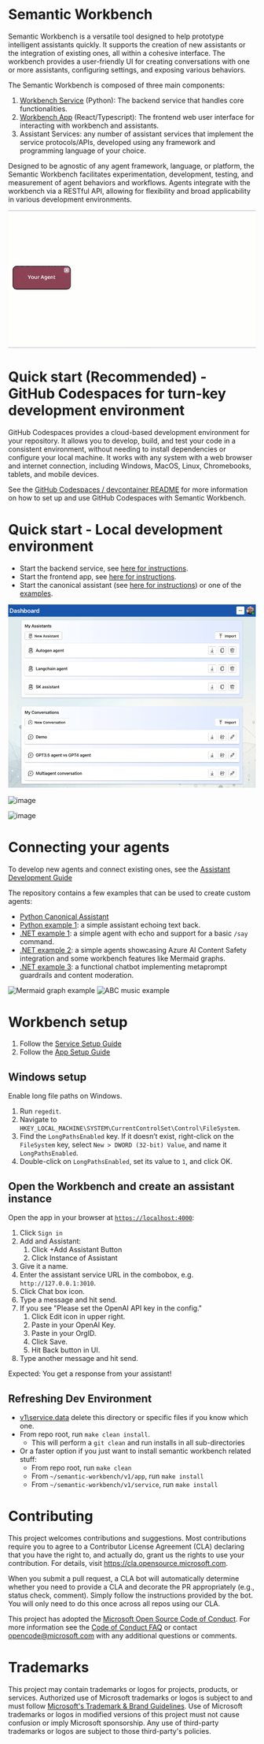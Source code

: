 # Semantic Workbench

Semantic Workbench is a versatile tool designed to help prototype intelligent assistants quickly.
It supports the creation of new assistants or the integration of existing ones, all within a
cohesive interface. The workbench provides a user-friendly UI for creating conversations with one
or more assistants, configuring settings, and exposing various behaviors.

The Semantic Workbench is composed of three main components:

1. [Workbench Service](semantic-workbench/v1/service/README.md) (Python): The backend service that
   handles core functionalities.
2. [Workbench App](semantic-workbench/v1/app/README.md) (React/Typescript): The frontend web user
   interface for interacting with workbench and assistants.
3. Assistant Services: any number of assistant services that implement the service protocols/APIs,
   developed using any framework and programming language of your choice.

Designed to be agnostic of any agent framework, language, or platform, the Semantic Workbench
facilitates experimentation, development, testing, and measurement of agent behaviors and workflows.
Agents integrate with the workbench via a RESTful API, allowing for flexibility and broad applicability
in various development environments.

![Semantic Workbench architecture](https://raw.githubusercontent.com/microsoft/semanticworkbench/main/docs/architecture-animation.gif)

# Quick start (Recommended) - GitHub Codespaces for turn-key development environment

GitHub Codespaces provides a cloud-based development environment for your repository. It allows you to develop, build, and test your code in a consistent environment, without needing to install dependencies or configure your local machine. It works with any system with a web browser and internet connection, including Windows, MacOS, Linux, Chromebooks, tablets, and mobile devices.

See the [GitHub Codespaces / devcontainer README](.devcontainer/README.md) for more information on how to set up and use GitHub Codespaces with Semantic Workbench.

# Quick start - Local development environment

- Start the backend service, see [here for instructions](semantic-workbench/v1/service/README.md).
- Start the frontend app, see [here for instructions](semantic-workbench/v1/app/README.md).
- Start the canonical assistant (see [here for instructions](semantic-workbench/v1/service/semantic-workbench-assistant/README.md))
  or one of the [examples](examples).

![image](https://raw.githubusercontent.com/microsoft/semanticworkbench/main/docs/readme1.png)

![image](https://raw.githubusercontent.com/microsoft/semanticworkbench/main/docs/readme2.png)

![image](https://raw.githubusercontent.com/microsoft/semanticworkbench/main/docs/readme3.png)

# Connecting your agents

To develop new agents and connect existing ones, see the [Assistant Development Guide](docs/ASSISTANT_DEVELOPMENT_GUIDE.md)

The repository contains a few examples that can be used to create custom agents:

- [Python Canonical Assistant](semantic-workbench/v1/service/semantic-workbench-assistant/semantic_workbench_assistant/canonical.py)
- [Python example 1](examples/python-example01/README.md): a simple assistant echoing text back.
- [.NET example 1](examples/dotnet-01-echo-bot/README.md): a simple agent with echo and support for a basic `/say` command.
- [.NET example 2](examples/dotnet-02-message-types-demo/README.md): a simple agents showcasing Azure AI Content Safety integration and some workbench features like Mermaid graphs.
- [.NET example 3](examples/dotnet-03-simple-chatbot/README.md): a functional chatbot implementing metaprompt guardrails and content moderation.

![Mermaid graph example](examples/dotnet-example02/docs/mermaid.png)
![ABC music example](examples/dotnet-example02/docs/abc.png)

# Workbench setup

1. Follow the [Service Setup Guide](semantic-workbench/v1/service/README.md)
2. Follow the [App Setup Guide](semantic-workbench/v1/app/README.md)

## Windows setup

Enable long file paths on Windows.

1.  Run `regedit`.
2.  Navigate to `HKEY_LOCAL_MACHINE\SYSTEM\CurrentControlSet\Control\FileSystem`.
3.  Find the `LongPathsEnabled` key. If it doesn’t exist, right-click on the `FileSystem` key, select `New > DWORD (32-bit) Value`, and name it `LongPathsEnabled`.
4.  Double-click on `LongPathsEnabled`, set its value to `1`, and click OK.

## Open the Workbench and create an assistant instance

Open the app in your browser at [`https://localhost:4000`](https://localhost:4000):

1. Click `Sign in`
2. Add and Assistant:
   1. Click +Add Assistant Button
   2. Click Instance of Assistant
3. Give it a name.
4. Enter the assistant service URL in the combobox, e.g. `http://127.0.0.1:3010`.
5. Click Chat box icon.
6. Type a message and hit send.
7. If you see "Please set the OpenAI API key in the config."
   1. Click Edit icon in upper right.
   2. Paste in your OpenAI Key.
   3. Paste in your OrgID.
   4. Click Save.
   5. Hit Back button in UI.
8. Type another message and hit send.

Expected: You get a response from your assistant!

## Refreshing Dev Environment

- [v1\service\.data](service.data) delete this directory or specific files if you know which one.
- From repo root, run `make clean install`.
  - This will perform a `git clean` and run installs in all sub-directories
- Or a faster option if you just want to install semantic workbench related stuff:
  - From repo root, run `make clean`
  - From `~/semantic-workbench/v1/app`, run `make install`
  - From `~/semantic-workbench/v1/service`, run `make install`

# Contributing

This project welcomes contributions and suggestions. Most contributions require you to agree to a
Contributor License Agreement (CLA) declaring that you have the right to, and actually do, grant us
the rights to use your contribution. For details, visit <https://cla.opensource.microsoft.com>.

When you submit a pull request, a CLA bot will automatically determine whether you need to provide
a CLA and decorate the PR appropriately (e.g., status check, comment). Simply follow the instructions
provided by the bot. You will only need to do this once across all repos using our CLA.

This project has adopted the [Microsoft Open Source Code of Conduct](https://opensource.microsoft.com/codeofconduct/).
For more information see the [Code of Conduct FAQ](https://opensource.microsoft.com/codeofconduct/faq/) or
contact [opencode@microsoft.com](mailto:opencode@microsoft.com) with any additional questions or comments.

# Trademarks

This project may contain trademarks or logos for projects, products, or services. Authorized use of Microsoft
trademarks or logos is subject to and must follow
[Microsoft's Trademark & Brand Guidelines](https://www.microsoft.com/en-us/legal/intellectualproperty/trademarks/usage/general).
Use of Microsoft trademarks or logos in modified versions of this project must not cause confusion or imply Microsoft sponsorship.
Any use of third-party trademarks or logos are subject to those third-party's policies.

